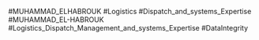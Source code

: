 #MUHAMMAD_ELHABROUK
#Logistics
#Dispatch_and_systems_Expertise
#MUHAMMAD_EL-HABROUK
#Logistics_Dispatch_Management_and_systems_Expertise
#DataIntegrity
